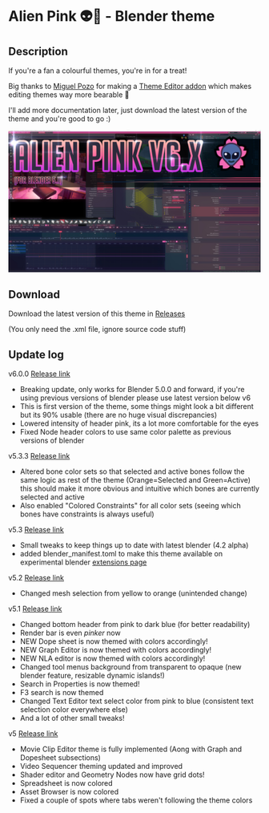 # Alien Pink 👽🌸 - Blender theme

## Description

If you're a fan a colourful themes, you're in for a treat!

Big thanks to [Miguel Pozo](https://github.com/pragma37) for making a [Theme Editor addon](https://app.gumroad.com/d/bd203ea14e1e159c47c00ecd11e2707f) which makes editing themes way more bearable 🙏

I'll add more documentation later, just download the latest version of the theme and you're good to go :)

![image](images/alien_pink_v6.jpg)

## Download

Download the latest version of this theme in [Releases](https://github.com/Alumx/Alien-Pink-Blender-theme/releases)

(You only need the .xml file, ignore source code stuff)

## Update log

v6.0.0 [Release link](https://github.com/Alumx/Alien-Pink-Blender-theme/releases/tag/v6.0.0)
- Breaking update, only works for Blender 5.0.0 and forward, if you're using previous versions of blender please use latest version below v6
- This is first version of the theme, some things might look a bit different but its 90% usable (there are no huge visual discrepancies)
- Lowered intensity of header pink, its a lot more comfortable for the eyes
- Fixed Node header colors to use same color palette as previous versions of blender


v5.3.3 [Release link](https://github.com/Alumx/Alien-Pink-Blender-theme/releases/tag/v5.3.3)
- Altered bone color sets so that selected and active bones follow the same logic as rest of the theme (Orange=Selected and Green=Active) this should make it more obvious and intuitive which bones are currently selected and active
- Also enabled "Colored Constraints" for all color sets (seeing which bones have constraints is always useful)

v5.3 [Release link](https://github.com/Alumx/Alien-Pink-Blender-theme/releases/tag/v5.3)
- Small tweaks to keep things up to date with latest blender (4.2 alpha)
- added blender_manifest.toml to make this theme available on experimental blender [extensions page]([url](https://extensions.blender.org/themes/))

v5.2 [Release link](https://github.com/Alumx/Alien-Pink-Blender-theme/releases/tag/v5.2)
- Changed mesh selection from yellow to orange (unintended change)
  
v5.1 [Release link](https://github.com/Alumx/Alien-Pink-Blender-theme/releases/tag/v5.1)
- Changed bottom header from pink to dark blue (for better readability)
- Render bar is even *pinker* now
- NEW Dope sheet is now themed with colors accordingly!
- NEW Graph Editor is now themed with colors accordingly!
- NEW NLA editor is now themed with colors accordingly!
- Changed tool menus background from transparent to opaque (new blender feature, resizable dynamic islands!)
- Search in Properties is now themed!
- F3 search is now themed
- Changed Text Editor text select color from pink to blue (consistent text selection color everywhere else)
- And a lot of other small tweaks!

v5 [Release link](https://github.com/Alumx/Alien-Pink-Blender-theme/releases/tag/v5)
- Movie Clip Editor theme is fully implemented (Aong with Graph and Dopesheet subsections)
- Video Sequencer theming updated and improved
- Shader editor and Geometry Nodes now have grid dots!
- Spreadsheet is now colored
- Asset Browser is now colored
- Fixed a couple of spots where tabs weren't following the theme colors
